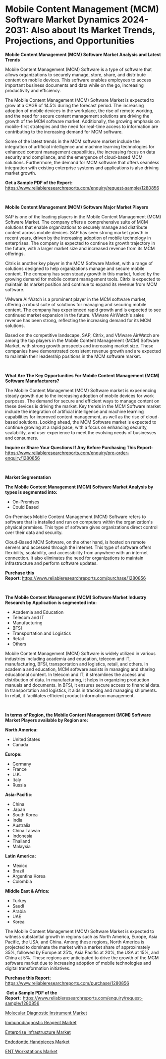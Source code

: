 <p><h1>Mobile Content Management (MCM) Software Market Dynamics 2024-2031: Also about Its Market Trends, Projections, and Opportunities</h1></p><p><strong>Mobile Content Management (MCM) Software Market Analysis and Latest Trends</strong></p>
<p><p>Mobile Content Management (MCM) Software is a type of software that allows organizations to securely manage, store, share, and distribute content on mobile devices. This software enables employees to access important business documents and data while on the go, increasing productivity and efficiency.</p><p>The Mobile Content Management (MCM) Software Market is expected to grow at a CAGR of 14.5% during the forecast period. The increasing adoption of mobile devices in the workplace, the rise of remote working, and the need for secure content management solutions are driving the growth of the MCM software market. Additionally, the growing emphasis on mobile-first strategies and the need for real-time access to information are contributing to the increasing demand for MCM software.</p><p>Some of the latest trends in the MCM software market include the integration of artificial intelligence and machine learning technologies for enhanced content management capabilities, the increasing focus on data security and compliance, and the emergence of cloud-based MCM solutions. Furthermore, the demand for MCM software that offers seamless integration with existing enterprise systems and applications is also driving market growth.</p></p>
<p><strong>Get a Sample PDF of the Report:&nbsp;</strong> <a href="https://www.reliableresearchreports.com/enquiry/request-sample/1280856">https://www.reliableresearchreports.com/enquiry/request-sample/1280856</a></p>
<p>&nbsp;</p>
<p><strong>Mobile Content Management (MCM) Software Major Market Players</strong></p>
<p><p>SAP is one of the leading players in the Mobile Content Management (MCM) Software Market. The company offers a comprehensive suite of MCM solutions that enable organizations to securely manage and distribute content across mobile devices. SAP has seen strong market growth in recent years, driven by the increasing adoption of mobile technology in enterprises. The company is expected to continue its growth trajectory in the future, with a larger market size and increased revenue from its MCM offerings.</p><p>Citrix is another key player in the MCM Software Market, with a range of solutions designed to help organizations manage and secure mobile content. The company has seen steady growth in this market, fueled by the growing demand for mobile content management tools. Citrix is expected to maintain its market position and continue to expand its revenue from MCM software.</p><p>VMware AirWatch is a prominent player in the MCM software market, offering a robust suite of solutions for managing and securing mobile content. The company has experienced rapid growth and is expected to see continued market expansion in the future. VMware AirWatch's sales revenue has been strong, reflecting the increasing demand for its MCM solutions.</p><p>Based on the competitive landscape, SAP, Citrix, and VMware AirWatch are among the top players in the Mobile Content Management (MCM) Software Market, with strong growth prospects and increasing market size. These companies have demonstrated consistent revenue growth and are expected to maintain their leadership positions in the MCM software market.</p></p>
<p>&nbsp;</p>
<p><strong>What Are The Key Opportunities For Mobile Content Management (MCM) Software Manufacturers?</strong></p>
<p><p>The Mobile Content Management (MCM) Software market is experiencing steady growth due to the increasing adoption of mobile devices for work purposes. The demand for secure and efficient ways to manage content on these devices is driving the market. Key trends in the MCM Software market include the integration of artificial intelligence and machine learning capabilities for improved content management, as well as the rise of cloud-based solutions. Looking ahead, the MCM Software market is expected to continue growing at a rapid pace, with a focus on enhancing security, scalability, and user experience to meet the evolving needs of businesses and consumers.</p></p>
<p><strong>Inquire or Share Your Questions If Any Before Purchasing This Report:</strong> <a href="https://www.reliableresearchreports.com/enquiry/pre-order-enquiry/1280856">https://www.reliableresearchreports.com/enquiry/pre-order-enquiry/1280856</a></p>
<p>&nbsp;</p>
<p><strong>Market Segmentation</strong></p>
<p><strong>The Mobile Content Management (MCM) Software Market Analysis by types is segmented into:</strong></p>
<p><ul><li>On-Premises</li><li>Could Based</li></ul></p>
<p><p>On-Premises Mobile Content Management (MCM) Software refers to software that is installed and run on computers within the organization's physical premises. This type of software gives organizations direct control over their data and security.</p><p>Cloud-Based MCM Software, on the other hand, is hosted on remote servers and accessed through the internet. This type of software offers flexibility, scalability, and accessibility from anywhere with an internet connection. It also eliminates the need for organizations to maintain infrastructure and perform software updates.</p></p>
<p><strong>Purchase this Report:&nbsp;</strong><a href="https://www.reliableresearchreports.com/purchase/1280856">https://www.reliableresearchreports.com/purchase/1280856</a></p>
<p>&nbsp;</p>
<p><strong>The Mobile Content Management (MCM) Software Market Industry Research by Application is segmented into:</strong></p>
<p><ul><li>Academia and Education</li><li>Telecom and IT</li><li>Manufacturing</li><li>BFSI</li><li>Transportation and Logistics</li><li>Retail</li><li>Others</li></ul></p>
<p><p>Mobile Content Management (MCM) Software is widely utilized in various industries including academia and education, telecom and IT, manufacturing, BFSI, transportation and logistics, retail, and others. In academia and education, MCM software assists in managing and sharing educational content. In telecom and IT, it streamlines the access and distribution of data. In manufacturing, it helps in organizing production manuals and documents. In BFSI, it ensures secure access to financial data. In transportation and logistics, it aids in tracking and managing shipments. In retail, it facilitates efficient product information management.</p></p>
<p>&nbsp;</p>
<p><strong>In terms of Region, the Mobile Content Management (MCM) Software Market Players available by Region are:</strong></p>
<p>
    <p> <strong> North America: </strong>
        <ul>
            <li>United States</li>
            <li>Canada</li>
        </ul>
        </p> 
    <p> <strong> Europe: </strong>
        <ul>
            <li>Germany</li>
            <li>France</li>
            <li>U.K.</li>
            <li>Italy</li>
            <li>Russia</li>
        </ul>
        </p> 
    <p> <strong> Asia-Pacific: </strong>
        <ul>
            <li>China</li>
            <li>Japan</li>
            <li>South Korea</li>
            <li>India</li>
            <li>Australia</li>
            <li>China Taiwan</li>
            <li>Indonesia</li>
            <li>Thailand</li>
            <li>Malaysia</li>
        </ul>
        </p> 
    <p> <strong> Latin America: </strong>
        <ul>
            <li>Mexico</li>
            <li>Brazil</li>
            <li>Argentina Korea</li>
            <li>Colombia</li>
        </ul>
        </p> 
    <p> <strong> Middle East & Africa: </strong>
        <ul>
            <li>Turkey</li>
            <li>Saudi</li>
            <li>Arabia</li>
            <li>UAE</li>
            <li>Korea</li>
        </ul>
    </p>
    </p>
<p><p>The Mobile Content Management (MCM) Software Market is expected to witness substantial growth in regions such as North America, Europe, Asia Pacific, the USA, and China. Among these regions, North America is projected to dominate the market with a market share of approximately 35%, followed by Europe at 25%, Asia Pacific at 20%, the USA at 15%, and China at 5%. These regions are anticipated to drive the growth of the MCM software market due to increasing adoption of mobile technologies and digital transformation initiatives.</p></p>
<p><strong>Purchase this Report: </strong><a href="https://www.reliableresearchreports.com/purchase/1280856">https://www.reliableresearchreports.com/purchase/1280856</a></p>
<p>&nbsp;<strong>Get a Sample PDF of the Report:&nbsp;&nbsp;</strong><a href="https://www.reliableresearchreports.com/enquiry/request-sample/1280856">https://www.reliableresearchreports.com/enquiry/request-sample/1280856</a></p>
<p><strong></strong></p>
<p><p><a href="https://github.com/moyahfrancoestellec51j635wcx/Market-Research-Report-List-1/blob/main/molecular-diagnostic-instrument-market.md">Molecular Diagnostic Instrument Market</a></p><p><a href="https://github.com/suaretopek9/Market-Research-Report-List-1/blob/main/immunodiagnostic-reagent-market.md">Immunodiagnostic Reagent Market</a></p><p><a href="https://medium.com/@dorinaprifti56/enterprise-infrastructure-market-size-and-market-trends-complete-industry-overview-2024-to-2031-c6650f18bfeb">Enterprise Infrastructure Market</a></p><p><a href="https://medium.com/@dritasmani2022/endodontic-handpieces-market-size-market-outlook-and-market-forecast-2024-to-2031-48b2f7fc9fec">Endodontic Handpieces Market</a></p><p><a href="https://medium.com/@dritasmani2022/ent-workstations-market-size-cagr-trends-2024-2030-79a411b9b8b3">ENT Workstations Market</a></p></p>
